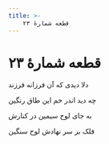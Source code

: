 ```yaml
---
title: >-
    قطعه شمارهٔ ۲۳
---
```

# قطعه شمارهٔ ۲۳

<div class="b" id="bn1"><div class="m1"><p>دلا دیدی که آن فرزانه فرزند</p></div>
<div class="m2"><p>چه دید اندر خم این طاق رنگین</p></div></div>
<div class="b" id="bn2"><div class="m1"><p>به جای لوح سیمین در کنارش</p></div>
<div class="m2"><p>فلک بر سر نهادش لوح سنگین</p></div></div>
